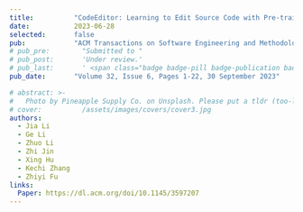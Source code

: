 ```yaml
---
title:          "CodeEditor: Learning to Edit Source Code with Pre-trained Models"
date:           2023-06-28
selected:       false
pub:            "ACM Transactions on Software Engineering and Methodology (TOSEM)"
# pub_pre:        "Submitted to "
# pub_post:       'Under review.'
# pub_last:       ' <span class="badge badge-pill badge-publication badge-success">CCF-A</span>'
pub_date:       "Volume 32, Issue 6, Pages 1-22, 30 September 2023"

# abstract: >-
#   Photo by Pineapple Supply Co. on Unsplash. Please put a tldr (too-long-didnt-read, 1~2 sentences) of your publication here. It is not recommended to put the actual abstract here because it is usually too long to fit in. $\LaTeX$ is supported. $a=b+c$.
# cover:          /assets/images/covers/cover3.jpg
authors:
  - Jia Li
  - Ge Li
  - Zhuo Li
  - Zhi Jin
  - Xing Hu
  - Kechi Zhang
  - Zhiyi Fu
links:
  Paper: https://dl.acm.org/doi/10.1145/3597207
---
```

